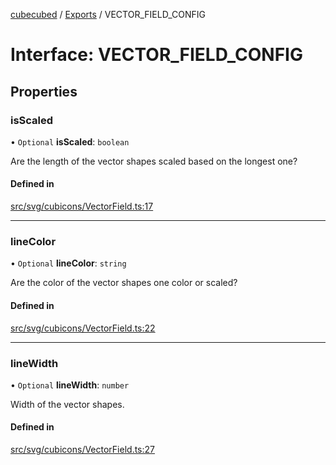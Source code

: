 [cubecubed](/reference/README.md) / [Exports](/reference/modules.md) / VECTOR\_FIELD\_CONFIG

# Interface: VECTOR\_FIELD\_CONFIG

## Properties

### isScaled

• `Optional` **isScaled**: `boolean`

Are the length of the vector shapes scaled based on the longest one?

#### Defined in

[src/svg/cubicons/VectorField.ts:17](https://github.com/imaphatduc/cubecubed/blob/f64863c/src/svg/cubicons/VectorField.ts#L17)

___

### lineColor

• `Optional` **lineColor**: `string`

Are the color of the vector shapes one color or scaled?

#### Defined in

[src/svg/cubicons/VectorField.ts:22](https://github.com/imaphatduc/cubecubed/blob/f64863c/src/svg/cubicons/VectorField.ts#L22)

___

### lineWidth

• `Optional` **lineWidth**: `number`

Width of the vector shapes.

#### Defined in

[src/svg/cubicons/VectorField.ts:27](https://github.com/imaphatduc/cubecubed/blob/f64863c/src/svg/cubicons/VectorField.ts#L27)
